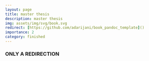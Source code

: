 ```yaml
---
layout: page
title: master thesis
description: master thesis
img: assets/img/svg/book.svg
redirect: [https://github.com/adarijani/book_pandoc_template]()
importance: 2
category: finished
---
```


### ONLY A REDIRECTION
